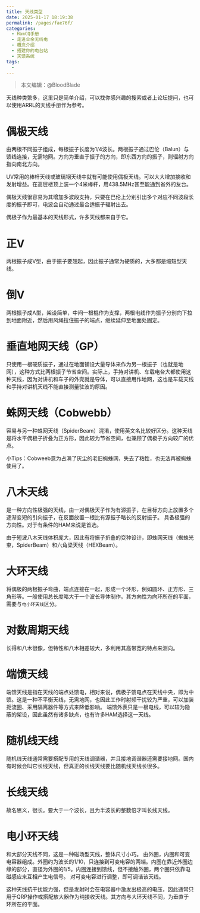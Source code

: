 ```yaml
---
title: 天线类型
date: 2025-01-17 18:19:38
permalink: /pages/fae76f/
categories:
  - HamCQ手册
  - 走进业余无线电
  - 概念介绍
  - 搭建你的电台站
  - 天馈系统
tags:
  - 
---
```

> 本文编辑：@BloodBlade

天线种类繁多，这里只是简单介绍，可以找你感兴趣的搜索或者上论坛提问，也可以使用ARRL的天线手册作为参考。

# 偶极天线

由两根不同振子组成，每根振子长度为1/4波长。两根振子通过巴伦（Balun）与馈线连接，无需地网。方向为垂直于振子的方向，即东西方向的振子，则辐射方向指向南北方向。

UV常用的棒杆天线或玻璃钢天线中就有可能使用偶极天线。可以大大增加接收和发射增益。在高层楼顶上装一个4米棒杆，用438.5MHz甚至能通到省外的友台。

偶极天线很容易为其增加多波段支持，只要在巴伦上分别引出多个对应不同波段长度的振子即可，电波会自动通过最合适振子辐射出去。

偶极子作为最基本的天线形式，许多天线都来自于它。

# 正V
两根振子成V型，由于振子要翘起，因此振子通常为硬质的，大多都是缩短型天线。
# 倒V
两根振子成Ʌ型，架设简单，中间一根棍作为支撑，两根电线作为振子分别向下拉到地面附近，然后用风绳拉住振子的端点，继续延伸至地面处固定。
# 垂直地网天线（GP）
只使用一根硬质振子，通过在地面铺设大量导体来作为另一根振子（也就是地网），这种方式比两根振子节省空间。实际上，手持对讲机、车载电台大都使用这种天线，因为对讲机和车子的外壳就是导体，可以直接用作地网，这也是车载天线和手持对讲机天线不能直接测量驻波的原因。

# 蛛网天线（Cobwebb）
容易与另一种蛛网天线（SpiderBeam）混淆，使用英文名比较好区分。这种天线是将水平偶极子折叠为正方形，因此较为节省空间，也兼顾了偶极子方向较广的优点。

小Tips：Cobweeb意为占满了灰尘的老旧蜘蛛网，失去了粘性，也无法再被蜘蛛使用了。
# 八木天线
是一种方向性极强的天线，由一对偶极天子作为有源振子，在目标方向上放置多个逐渐变短的引向振子，在反面放置一根比有源振子略长的反射振子。
具备极强的方向性。对于有条件的HAM来说是首选。

由于短波八木天线体积庞大，因此有将振子折叠的变种设计，即蛛网天线（蜘蛛光束，SpiderBeam）和六角梁天线（HEXBeam）。
# 大环天线
将偶极的两根振子弯曲，端点连接在一起，形成一个环形，例如圆环、正方形、三角形等。一般使用总长度略大于一个波长导体制作。其方向性为向环所在的平面，需要与`电小环天线`区分。
# 对数周期天线
长得和八木很像，但特性和八木相差较大，多利用其高带宽的特点来测向。

# 端馈天线

端馈天线是指在天线的端点处馈电，相对来说，偶极子馈电点在天线中央，即为中馈。这是一种不平衡天线，无需地网，也因此工作时射频干扰较为严重，可以加装扼流圈、采用隔离器件等方式来降低影响。
端馈外表只是一根电线，可以较为隐蔽的架设，因此虽然有诸多缺点，也有许多HAM选择这一天线。

# 随机线天线

随机线天线通常需要搭配专用的天线调谐器，并且接地调谐器还需要接地网。国内有时候会叫它长线天线，但真正的长线天线要比随机线天线长很多。

# 长线天线

故名思义，很长。要大于一个波长，且为半波长的整数倍才叫长线天线。

# 电小环天线

和大部分天线不同，这是一种磁场型天线，整体尺寸小巧。
由外圈，内圈和可变电容器组成。外圈约为波长的1/10，只连接到可变电容的两端。内圈在靠近外圈边缘的部分，直径为外圈的1/5。内圈连接到馈线，但不接触外圈，两个圈只依靠电磁感应来互相产生电信号。
对可变电容进行调整，即可调谐该天线。

这种天线抗干扰能力强，但是发射时会在电容器中激发出极高的电压，因此通常只用于QRP操作或搭配放大器作为纯接收天线。其方向与大环天线不同，为垂直于环所在的平面。